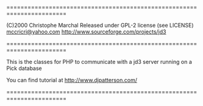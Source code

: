 =======================================================================

(C)2000 Christophe Marchal
Released under GPL-2 license (see LICENSE)
mccricri@yahoo.com
http://www.sourceforge.com/projects/jd3

=======================================================================

This is the classes for PHP to communicate with a jd3 server running
on a Pick database


You can find tutorial at http://www.djpatterson.com/

=======================================================================

